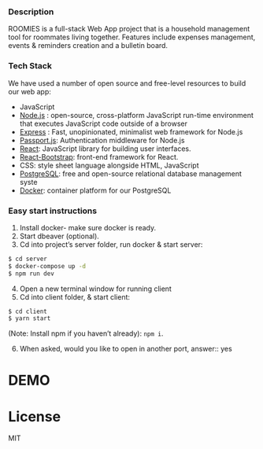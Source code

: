 ### Description

ROOMIES is a full-stack Web App project that is a household management tool for roommates living together. Features include expenses management, events & reminders creation and a bulletin board. 

### Tech Stack
We have used a number of open source and free-level resources to build our web app:
* JavaScript
* [Node.js] : open-source, cross-platform JavaScript run-time environment that executes JavaScript code outside of a browser
*  [Express] : Fast, unopinionated, minimalist web framework for Node.js
* [Passport.js]: Authentication middleware for Node.js
* [React]: JavaScript library for building user interfaces.
* [React-Bootstrap]: front-end framework for React.
* CSS: style sheet language alongside HTML, JavaScript
* [PostgreSQL]: free and open-source relational database management syste
* [Docker]: container platform for our PostgreSQL

### Easy start instructions

1. Install docker- make sure docker is ready.
2. Start dbeaver (optional).
3. Cd into project’s server folder, run docker & start server:
```sh
$ cd server
$ docker-compose up -d
$ npm run dev
```
4. Open a new terminal window for running client
5. Cd into client folder, & start client:
```sh
$ cd client
$ yarn start
```
(Note: Install npm if you haven’t already): `npm i`.

6. When asked, would you like to open in another port, answer:: yes

# DEMO


# License
MIT

[Express]: <http://expressjs.com>
[Node.js]: <https://nodejs.org/en/>
[Passport.js]: <www.passportjs.org/>
[PostgreSQL]: <https://www.postgresql.org/>
[React]: <https://reactjs.org/>
[React-Bootstrap]: <https://react-bootstrap.github.io/>
[Docker]: <https://www.docker.com/>

